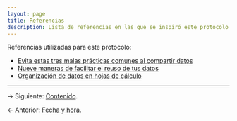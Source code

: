 ```yaml
---
layout: page
title: Referencias
description: Lista de referencias en las que se inspiró este protocolo
---
```


Referencias utilizadas para este protocolo:

- [Evita estas tres malas prácticas comunes al compartir
  datos](https://luisdva.github.io/pls-don't-do-this/)
- [Nueve maneras de facilitar el reuso de tus
  datos](http://ojs.library.queensu.ca/index.php/IEE/article/view/4608/4898)
- [Organización de datos en hojas de cálculo](http://kbroman.org/dataorg/)

---

&rarr; Siguiente: [Contenido](index.html).

&larr; Anterior: [Fecha y hora](tiempo.html).
